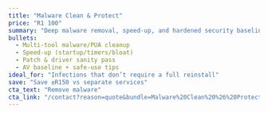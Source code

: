 ```yaml
---
title: "Malware Clean & Protect"
price: "R1 100"
summary: "Deep malware removal, speed-up, and hardened security baseline."
bullets:
  - Multi-tool malware/PUA cleanup
  - Speed-up (startup/timers/bloat)
  - Patch & driver sanity pass
  - AV baseline + safe-use tips
ideal_for: "Infections that don’t require a full reinstall"
save: "Save ±R150 vs separate services"
cta_text: "Remove malware"
cta_link: "/contact?reason=quote&bundle=Malware%20Clean%20%26%20Protect"
---
```

